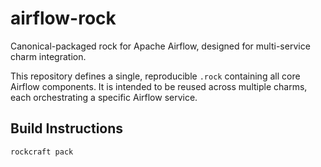# airflow-rock

Canonical-packaged rock for Apache Airflow, designed for multi-service charm integration.

This repository defines a single, reproducible `.rock` containing all core Airflow components. It is intended to be reused across multiple charms, each orchestrating a specific Airflow service.

## Build Instructions

```bash
rockcraft pack
